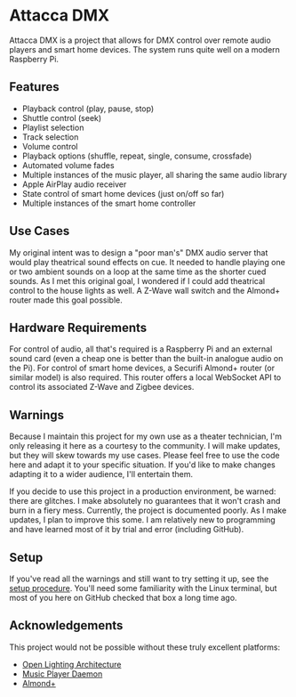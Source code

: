 # Attacca DMX

Attacca DMX is a project that allows for DMX control over remote audio players and smart home devices. The system runs quite well on a modern Raspberry Pi.

## Features

- Playback control (play, pause, stop)
- Shuttle control (seek)
- Playlist selection
- Track selection
- Volume control
- Playback options (shuffle, repeat, single, consume, crossfade)
- Automated volume fades
- Multiple instances of the music player, all sharing the same audio library
- Apple AirPlay audio receiver
- State control of smart home devices (just on/off so far)
- Multiple instances of the smart home controller

## Use Cases

My original intent was to design a "poor man's" DMX audio server that would play theatrical sound effects on cue. It needed to handle playing one or two ambient sounds on a loop at the same time as the shorter cued sounds. As I met this original goal, I wondered if I could add theatrical control to the house lights as well. A Z-Wave wall switch and the Almond+ router made this goal possible.

## Hardware Requirements

For control of audio, all that's required is a Raspberry Pi and an external sound card (even a cheap one is better than the built-in analogue audio on the Pi). For control of smart home devices, a Securifi Almond+ router (or similar model) is also required. This router offers a local WebSocket API to control its associated Z-Wave and Zigbee devices.

## Warnings

Because I maintain this project for my own use as a theater technician, I'm only releasing it here as a courtesy to the community. I will make updates, but they will skew towards my use cases. Please feel free to use the code here and adapt it to your specific situation. If you'd like to make changes adapting it to a wider audience, I'll entertain them.

If you decide to use this project in a production environment, be warned: there are glitches. I make absolutely no guarantees that it won't crash and burn in a fiery mess. Currently, the project is documented poorly. As I make updates, I plan to improve this some. I am relatively new to programming and have learned most of it by trial and error (including GitHub).

## Setup

If you've read all the warnings and still want to try setting it up, see the [setup procedure](SETUP.md). You'll need some familiarity with the Linux terminal, but most of you here on GitHub checked that box a long time ago.

## Acknowledgements

This project would not be possible without these truly excellent platforms:

- [Open Lighting Architecture](https://www.openlighting.org/ola/)
- [Music Player Daemon](https://www.musicpd.org)
- [Almond+](https://www.securifi.com/almondplus)